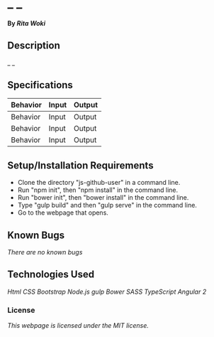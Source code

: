 # _ _

#### By _**Rita Woki**_

## Description

_ _

## Specifications

| Behavior      | Input       |Output|
| ------------- |-------------| -----|
| Behavior      | Input       |Output|
| Behavior      | Input       |Output|
| Behavior      | Input       |Output|


## Setup/Installation Requirements

* Clone the directory "js-github-user" in a command line.
* Run "npm init", then "npm install" in the command line.
* Run "bower init", then "bower install" in the command line.
* Type "gulp build" and then "gulp serve" in the command line.
* Go to the webpage that opens.

## Known Bugs

_There are no known bugs_

## Technologies Used

_Html
CSS
Bootstrap
Node.js
gulp
Bower
SASS
TypeScript
Angular 2_

### License

*This webpage is licensed under the MIT license.*
